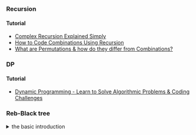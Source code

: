 ### Recursion
#### Tutorial
- [Complex Recursion Explained Simply](https://www.youtube.com/watch?v=wRH2I6IN4BE&ab_channel=Coderbyte)
- [How to Code Combinations Using Recursion](https://www.youtube.com/watch?v=NA2Oj9xqaZQ)
- [What are Permutations & how do they differ from Combinations?](https://www.youtube.com/watch?v=us0cYQXQpxg&ab_channel=Coderbyte)
### DP
#### Tutorial
- [Dynamic Programming - Learn to Solve Algorithmic Problems & Coding Challenges](https://www.youtube.com/watch?v=oBt53YbR9Kk&ab_channel=freeCodeCamp.org)
### Reb-Black tree
<details>
<summary>the basic introduction</summary>
What is rea-black tree:
- Reb-Black tree: a balanced binay serach tree.

The rules:
- Every node is red or black
- Root is always black
- New insertions are always red
- Every path from root to leaf has the same number of BLACK nodes
- No path can have two consecutive RED nodes
- Nulls are BLACK 

References:
- [Red Black Tree 1 The Rules](https://www.youtube.com/watch?v=-dD-EaZ29hs&ab_channel=JSConf)
- [Red Black Trees 2 Example of building a tree](https://www.youtube.com/watch?v=v6eDztNiJwo&ab_channel=RobEdwards)
</details>